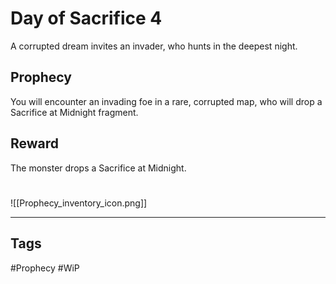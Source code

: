 # Day of Sacrifice 4
A corrupted dream invites an invader, who hunts in the deepest night.
## Prophecy
You will encounter an invading foe in a rare, corrupted map, who will drop a Sacrifice at Midnight fragment.
## Reward
The monster drops a Sacrifice at Midnight.

#
![[Prophecy_inventory_icon.png]]

---
## Tags
#Prophecy
#WiP 